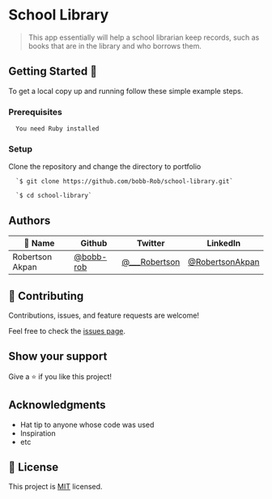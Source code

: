 # School Library

> This app essentially will help a school librarian keep records, such as books that are in the library and who borrows them.

## Getting Started 🙌

To get a local copy up and running follow these simple example steps.

### Prerequisites
```
  You need Ruby installed

```
### Setup
Clone the repository and change the directory to portfolio

``` 
  `$ git clone https://github.com/bobb-Rob/school-library.git`

  `$ cd school-library`

```

## Authors

| 👤 Name | Github | Twitter | LinkedIn |
|------|--------|---------|----------|
|Robertson Akpan|[@bobb-rob](https://github.com/bobb-rob)|[@___Robertson](https://twitter.com/___Robertson)|[@RobertsonAkpan](https://www.linkedin.com/in/robertsonakpan/)|


## 🤝 Contributing

Contributions, issues, and feature requests are welcome!

Feel free to check the [issues page](../../issues/).

## Show your support

Give a ⭐️ if you like this project!

## Acknowledgments

- Hat tip to anyone whose code was used
- Inspiration
- etc

## 📝 License

This project is [MIT](./MIT.md) licensed.
